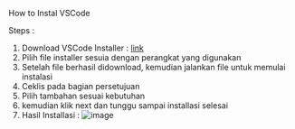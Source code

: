 How to Instal VSCode

Steps :
1. Download VSCode Installer : [link](https://code.visualstudio.com/)
2. Pilih file installer sesuia dengan perangkat yang digunakan
3. Setelah file berhasil didownload, kemudian jalankan file untuk memulai instalasi
4. Ceklis pada bagian persetujuan
5. Pilih tambahan sesuai kebutuhan
6. kemudian klik next dan tunggu sampai installasi selesai
7. Hasil Installasi :
   ![image](https://github.com/rifanaghniii/pertemuan1-basis-data/assets/148309225/855b0778-c94f-4295-b73b-07002d0b74f6)

